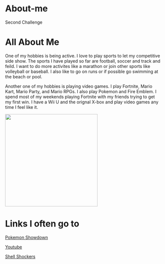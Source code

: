 # About-me
Second Challenge
<!DOCTYPE html>
<html>
<head>
<title>VictorPage</title>
</head>

<body>

<h1>All About Me</h1>
<p>One of my hobbies is being active. I love to play sports to let my competitive side show. The sports I have played so far are football, soccer and track and feild. I want to do more activites like a marathon or join other sports like volleyball or baseball. I also like to go on runs or if possible go swimming at the beach or pool. </p>
<p>Another one of my hobbies is playing video games. I play Fortnite, Mario Kart, Mario Party, and Mario RPGs. I also play Pokemon and Fire Emblem. I spend most of my weekends playing Fortnite with my friends trying to get my first win. I have a Wii U and the orignal X-box and play video games any time I feel like it.</p>
</body>
<img src="Vic.jpg" width="300" height="300">
<h1>Links I often go to</h1>
<p><a href="https://pokemonshowdown.com/">Pokemon Showdown</a></p>
<p><a href="https://www.youtube.com/">Youtube</a></p>
<p><a href="https://shellshock.io/">Shell Shockers</a></p>
